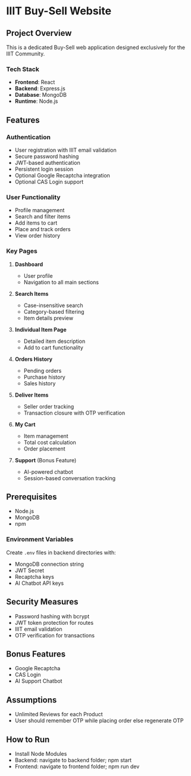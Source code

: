 # IIIT Buy-Sell Website

## Project Overview

This is a dedicated Buy-Sell web application designed exclusively for the IIIT Community.

### Tech Stack
- **Frontend**: React
- **Backend**: Express.js
- **Database**: MongoDB
- **Runtime**: Node.js

## Features

### Authentication
- User registration with IIIT email validation
- Secure password hashing
- JWT-based authentication
- Persistent login session
- Optional Google Recaptcha integration
- Optional CAS Login support

### User Functionality
- Profile management
- Search and filter items
- Add items to cart
- Place and track orders
- View order history


### Key Pages
1. **Dashboard**
   - User profile
   - Navigation to all main sections

2. **Search Items**
   - Case-insensitive search
   - Category-based filtering
   - Item details preview

3. **Individual Item Page**
   - Detailed item description
   - Add to cart functionality

4. **Orders History**
   - Pending orders
   - Purchase history
   - Sales history

5. **Deliver Items**
   - Seller order tracking
   - Transaction closure with OTP verification

6. **My Cart**
   - Item management
   - Total cost calculation
   - Order placement

7. **Support** (Bonus Feature)
   - AI-powered chatbot
   - Session-based conversation tracking

## Prerequisites
- Node.js
- MongoDB
- npm



### Environment Variables
Create `.env` files in backend directories with:
- MongoDB connection string
- JWT Secret
- Recaptcha keys
- AI Chatbot API keys

## Security Measures
- Password hashing with bcrypt
- JWT token protection for routes
- IIIT email validation
- OTP verification for transactions

## Bonus Features
- Google Recaptcha
- CAS Login
- AI Support Chatbot


## Assumptions
- Unlimited Reviews for each Product
- User should remember OTP while placing order else regenerate OTP


## How to Run
- Install Node Modules
- Backend: navigate to backend folder; npm start
- Frontend: navigate to frontend folder; npm run dev



